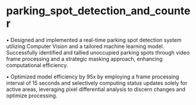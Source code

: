 # parking_spot_detection_and_counter

•	Designed and implemented a real-time parking spot detection system utilizing Computer Vision and a tailored machine learning model. Successfully identified and tallied unoccupied parking spots through video frame processing and a strategic masking approach, enhancing computational efficiency.

•	Optimized model efficiency by 95x by employing a frame processing interval of 15 seconds and selectively computing status updates solely for active areas, leveraging pixel differential analysis to discern changes and optimize processing.

